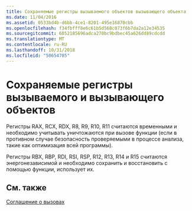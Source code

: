 ```yaml
---
title: Сохраняемые регистры вызываемого объектов вызывающего объекта
ms.date: 11/04/2016
ms.assetid: 0533bd4b-d6bb-4ce1-8201-495e16870cbb
ms.openlocfilehash: f34fbfff8e6c61b5d568c073f6b7da2a12e34535
ms.sourcegitcommit: 6052185696adca270bc9bdbec45a626dd89cdcdd
ms.translationtype: MT
ms.contentlocale: ru-RU
ms.lasthandoff: 10/31/2018
ms.locfileid: "50654705"
---
```

# <a name="callercallee-saved-registers"></a>Сохраняемые регистры вызываемого и вызывающего объектов

Регистры RAX, RCX, RDX, R8, R9, R10, R11 считаются временными и необходимо учитывать уничтожаются при вызове функции (если в противном случае безопасность проверяемыми в процессе анализа, такие как оптимизация всей программы).

Регистры RBX, RBP, RDI, RSI, RSP, R12, R13, R14 и R15 считаются энергонезависимой и необходимо сохранить и восстановить с помощью функции, использует их.

## <a name="see-also"></a>См. также

[Соглашение о вызовах](../build/calling-convention.md)